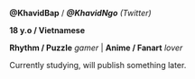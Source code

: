 **@KhavidBap** / ***@KhavidNgo*** *(Twitter)*

**18 y.o / Vietnamese**

**Rhythm / Puzzle** *gamer* | **Anime / Fanart** *lover*

Currently studying, will publish something later.
